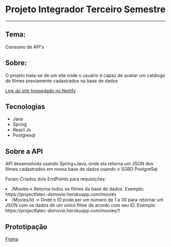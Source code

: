 # Projeto Integrador Terceiro Semestre #
<hr>
<h2>Tema:</h2>
<p>Consumo de API's</p>
<h2>Sobre:</h2>
<p>O projeto trata-se de um site onde o usuário é capaz de avaliar um catálogo de filmes previamente cadastrados na base de dados<p>
  <a href="https://6286d4f2334bfc4fc40a3d59--dainty-entremet-a754d0.netlify.app/">Link do site hospedado no Netlify</a>
<h2>Tecnologias</h2>
<ul>
  <li>Java</li>
  <li>Spring</li>
  <li>React Js</li>
  <li>Postgresql</li>
</ul>
<h2>Sobre a API</h2>
<p>API desenvolvida usando Spring+Java, onde ela retorna um JSON dos filmes cadastrados em nossa base de dados usando o SGBD PostgreSql</p>
<p>Foram Criados dois EndPoints para requisições:
  <li>/Movies-> Retorna todos os filmes da base de dados. Exemplo: https://projectfatec-dsmovie.herokuapp.com/movies</li> 
  <li>/Movies/Id -> Onde o ID pode ser um número de 1 a 30 para retornar um JSON com os dados de um único filme de acordo com seu ID. Exemplo: https://projectfatec-dsmovie.herokuapp.com/movies/1</li>
<h2>Prototipação</h2>
<a href="https://www.figma.com/file/Hzcggsv0WLEWEzMOYC4SXH/DSMovie-V2?node-id=1%3A6">Figma</a>
